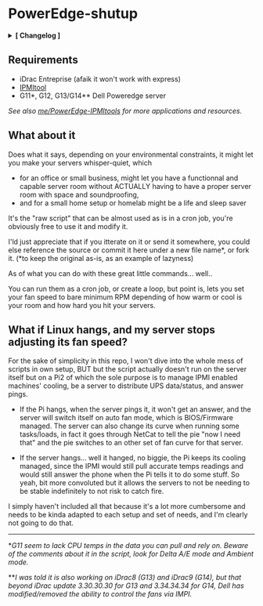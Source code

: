 # PowerEdge-shutup
<details>
<summary>
<b>[ Changelog ] </b>
</summary>
<p>

- 2023 XX XX | >Since last year my R720's motherboard has been dying. Not sure if I'll get around to do finish the full 2.0 rework of this script since I won't really use it, but who knows, could gamble of me getting incredibly bored at some point.
- 2022 07 11 | >minor update: Swapping CPU IDs fixing single CPU detection failure.
- 2022 05 13 | >minor update: Adding custom failsafe value. Work In Progress branch for upcoming R5. 
- 2022 03 04 | >R4 patch1 : Adding new CPU Data source option, minor log corrections.
- 2022 03 03 | >R4 Deltacheck CPU mode, DeltaA/E with Ambient check, failsafes, infinite CPU count.
- 2022 02 27 | >minor update: adding IPMI-fail fail-safe.
- 2022 02 27 | >R3 Auto CPUn/Ambient mode switching, logging, auto hexadecimal conversion, and more.
- 2022 02 01 | >minor update: beginner friendly guide for beginner friendly Unraid and minor edits.
- 2021 11 10 | >/!\ r2f : fixing a small, but quite critical fluke.
- 2021 08 19 | >R2 update: now takes in account intake and exhaust temperatures!
- 2021 04-08 | > various shit edits
- 2021 04 14 | >R1 initial dump from my running environment & comments
</p>
</details>

## Requirements
- iDrac Entreprise (afaik it won't work with express)
- [IPMItool](https://github.com/ipmitool/ipmitool)
- G11*, G12, G13/G14** Dell Poweredge server

*See also [me/PowerEdge-IPMItools](https://github.com/White-Raven/PowerEdge-IPMItools) for more applications and resources.*

## What about it
Does what it says, depending on your environmental constraints, it might let you make your servers whisper-quiet, which 
- for an office or small business, might let you have a functionnal and capable server room without ACTUALLY having to have a proper server room with space and soundproofing,
- and for a small home setup or homelab might be a life and sleep saver


It's the "raw script" that can be almost used as is in a cron job, you're obviously free to use it and modify it.

I'ld just appreciate that if you itterate on it or send it somewhere, you could else reference the source or commit it here under a new file name*, or fork it.
(*to keep the original as-is, as an example of lazyness)

As of what you can do with these great little commands... well..

You can run them as a cron job, or create a loop, but point is, lets you set your fan speed to bare minimum RPM depending of how warm or cool is your room and how hard you hit your servers.



## What if Linux hangs, and my server stops adjusting its fan speed?

For the sake of simplicity in this repo, I won't dive into the whole mess of scripts in own setup, BUT
but the script actually doesn't run on the server itself but on a Pi2 of which the sole purpose is to manage IPMI enabled machines' cooling, be a server to distribute UPS data/status, and answer pings.

- If the Pi hangs, when the server pings it, it won't get an answer, and the server will switch itself on auto fan mode, which is BIOS/Firmware managed.
The server can also change its curve when running some tasks/loads, in fact it goes through NetCat to tell the pie "now I need that" and the pie switches to an other set of fan curve for that server.

- If the server hangs... well it hanged, no biggie, the Pi keeps its cooling managed, since the IPMI would still pull accurate temps readings and would still answer the phone when the Pi tells it to do some stuff.
So yeah, bit more convoluted but it allows the servers to not be needing to be stable indefinitely to not risk to catch fire.

I simply haven't included all that because it's a lot more cumbersome and needs to be kinda adapted to each setup and set of needs, and I'm clearly not going to do that.


----------------
*_G11 seem to lack CPU temps in the data you can pull and rely on. Beware of the comments about it in the script, look for Delta A/E mode and Ambient mode._

**_I was told it is also working on iDrac8 (G13) and iDrac9 (G14), but that beyond iDrac update 3.30.30.30 for G13 and 3.34.34.34 for G14, Dell has modified/removed the ability to control the fans via IMPI._

